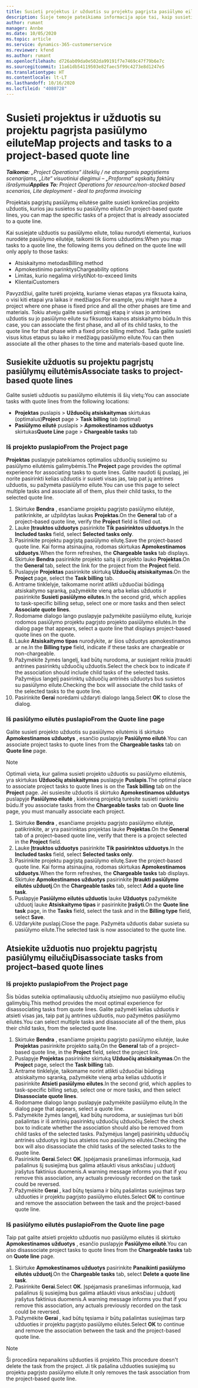 ```yaml
---
title: Susieti projektus ir užduotis su projektu pagrįsta pasiūlymo eilute
description: Šioje temoje pateikiama informacija apie tai, kaip susieti projektus ir užduotis su projekto užduočių eilute.
author: rumant
manager: Annbe
ms.date: 10/05/2020
ms.topic: article
ms.service: dynamics-365-customerservice
ms.reviewer: kfend
ms.author: rumant
ms.openlocfilehash: d726ab09da0e502da99191f7e7469c47f79b6e7c
ms.sourcegitcommit: 11a61db54119503e82faec5f99c4273e8d1247e5
ms.translationtype: HT
ms.contentlocale: lt-LT
ms.lasthandoff: 10/16/2020
ms.locfileid: "4080728"
---
```

# <a name="map-projects-and-tasks-to-a-project-based-quote-line"></a><span data-ttu-id="714aa-103">Susieti projektus ir užduotis su projektu pagrįsta pasiūlymo eilute</span><span class="sxs-lookup"><span data-stu-id="714aa-103">Map projects and tasks to a project-based quote line</span></span>

<span data-ttu-id="714aa-104">_**Taikoma:** „Project Operations“ išteklių / ne atsargomis pagrįstiems scenarijams, „Lite“ visuotiniui diegimui – „Proforma“ sąskaitų faktūrų išrašymui_</span><span class="sxs-lookup"><span data-stu-id="714aa-104">_**Applies To:** Project Operations for resource/non-stocked based scenarios, Lite deployment - deal to proforma invoicing_</span></span>

<span data-ttu-id="714aa-105">Projektais pagrįstų pasiūlymų eilutėse galite susieti konkrečias projekto užduotis, kurios jau susietos su pasiūlymo eilute.</span><span class="sxs-lookup"><span data-stu-id="714aa-105">On project-based quote lines, you can map the specific tasks of a project that is already associated to a quote line.</span></span>

<span data-ttu-id="714aa-106">Kai susiejate užduotis su pasiūlymo eilute, toliau nurodyti elementai, kuriuos nurodėte pasiūlymo eilutėje, taikomi tik šioms užduotims:</span><span class="sxs-lookup"><span data-stu-id="714aa-106">When you map tasks to a quote line, the following items you defined on the quote line will only apply to those tasks:</span></span>

- <span data-ttu-id="714aa-107">Atsiskaitymo metodas</span><span class="sxs-lookup"><span data-stu-id="714aa-107">Billing method</span></span>
- <span data-ttu-id="714aa-108">Apmokestinimo parinktys</span><span class="sxs-lookup"><span data-stu-id="714aa-108">Chargeability options</span></span>
- <span data-ttu-id="714aa-109">Limitas, kurio negalima viršyti</span><span class="sxs-lookup"><span data-stu-id="714aa-109">Not-to-exceed limits</span></span>
- <span data-ttu-id="714aa-110">Klientai</span><span class="sxs-lookup"><span data-stu-id="714aa-110">Customers</span></span>

<span data-ttu-id="714aa-111">Pavyzdžiui, galite turėti projektą, kuriame vienas etapas yra fiksuota kaina, o visi kiti etapai yra laikas ir medžiagos.</span><span class="sxs-lookup"><span data-stu-id="714aa-111">For example, you might have a project where one phase is fixed price and all the other phases are time and materials.</span></span> <span data-ttu-id="714aa-112">Tokiu atveju galite susieti pirmąjį etapą ir visas jo antrines užduotis su jo pasiūlymo eilute su fiksuotos kainos atsiskaitymo būdu.</span><span class="sxs-lookup"><span data-stu-id="714aa-112">In this case, you can associate the first phase, and all of its child tasks, to the quote line for that phase with a fixed price billing method.</span></span> <span data-ttu-id="714aa-113">Tada galite susieti visus kitus etapus su laiko ir medžiagų pasiūlymo eilute.</span><span class="sxs-lookup"><span data-stu-id="714aa-113">You can then associate all the other phases to the time and materials-based quote line.</span></span>

## <a name="associate-tasks-to-project-based-quote-lines"></a><span data-ttu-id="714aa-114">Susiekite užduotis su projektu pagrįstų pasiūlymų eilutėmis</span><span class="sxs-lookup"><span data-stu-id="714aa-114">Associate tasks to project-based quote lines</span></span>

<span data-ttu-id="714aa-115">Galite susieti užduotis su pasiūlymo eilutėmis iš šių vietų:</span><span class="sxs-lookup"><span data-stu-id="714aa-115">You can associate tasks with quote lines from the following locations:</span></span>

- <span data-ttu-id="714aa-116">**Projektas** puslapis > **Užduočių atsiskaitymas** skirtukas (optimalus)</span><span class="sxs-lookup"><span data-stu-id="714aa-116">**Project** page > **Task billing** tab (optimal)</span></span>
- <span data-ttu-id="714aa-117">**Pasiūlymo eilutė** puslapis > **Apmokestinamos užduotys** skirtukas</span><span class="sxs-lookup"><span data-stu-id="714aa-117">**Quote Line** page > **Chargeable tasks** tab</span></span> 

### <a name="from-the-project-page"></a><span data-ttu-id="714aa-118">Iš projekto puslapio</span><span class="sxs-lookup"><span data-stu-id="714aa-118">From the Project page</span></span>

<span data-ttu-id="714aa-119">**Projektas** puslapyje pateikiamos optimalios užduočių susiejimo su pasiūlymo eilutėmis galimybėmis.</span><span class="sxs-lookup"><span data-stu-id="714aa-119">The **Project** page provides the optimal experience for associating tasks to quote lines.</span></span> <span data-ttu-id="714aa-120">Galite naudoti šį puslapį, jei norite pasirinkti kelias užduotis ir susieti visas jas, taip pat jų antrines užduotis, su pažymėta pasiūlymo eilute.</span><span class="sxs-lookup"><span data-stu-id="714aa-120">You can use this page to select multiple tasks and associate all of them, plus their child tasks, to the selected quote line.</span></span>

1. <span data-ttu-id="714aa-121">Skirtuke **Bendra** , esančiame projektu pagrįsto pasiūlymo eilutėje, patikrinkite, ar užpildytas laukas **Projektas**.</span><span class="sxs-lookup"><span data-stu-id="714aa-121">On the **General** tab of a project–based quote line, verify the **Project** field is filled out.</span></span>
2. <span data-ttu-id="714aa-122">Lauke **Įtrauktos užduotys** pasirinkite **Tik pasirinktos užduotys**.</span><span class="sxs-lookup"><span data-stu-id="714aa-122">In the **Included tasks** field, select **Selected tasks only**.</span></span>
3. <span data-ttu-id="714aa-123">Pasirinkite projektu pagrįstą pasiūlymo eilutę.</span><span class="sxs-lookup"><span data-stu-id="714aa-123">Save the project-based quote line.</span></span> <span data-ttu-id="714aa-124">Kai forma atsinaujina, rodomas skirtukas **Apmokestinamos užduotys**.</span><span class="sxs-lookup"><span data-stu-id="714aa-124">When the form refreshes, the **Chargeable tasks** tab displays.</span></span>
4. <span data-ttu-id="714aa-125">Skirtuke **Bendra** pasirinkite projekto saitą iš projekto lauko **Projektas**.</span><span class="sxs-lookup"><span data-stu-id="714aa-125">On the **General** tab, select the link for the project from the **Project** field.</span></span>
5. <span data-ttu-id="714aa-126">Puslapyje **Projektas** pasirinkite skirtuką **Užduočių atsiskaitymas**.</span><span class="sxs-lookup"><span data-stu-id="714aa-126">On the **Project** page, select the **Task billing** tab.</span></span>
6. <span data-ttu-id="714aa-127">Antrame tinklelyje, taikomame norint atlikti užduočiai būdingą atsiskaitymo sąranką, pažymėkite vieną arba kelias užduotis ir pasirinkite **Susieti pasiūlymo eilutes**.</span><span class="sxs-lookup"><span data-stu-id="714aa-127">In the second grid, which applies to task-specific billing setup, select one or more tasks and then select **Associate quote lines**.</span></span>
7. <span data-ttu-id="714aa-128">Rodomame dialogo lango puslapyje pažymėkite pasiūlymo eilutę, kurioje rodomos pasiūlymo projektu pagrįsto projekto pasiūlymo eilutės.</span><span class="sxs-lookup"><span data-stu-id="714aa-128">In the dialog page that appears, select a quote line that displays project-based quote lines on the quote.</span></span>
8. <span data-ttu-id="714aa-129">Lauke **Atsiskaitymo tipas** nurodykite, ar šios užduotys apmokestinamos ar ne.</span><span class="sxs-lookup"><span data-stu-id="714aa-129">In the **Billing type** field, indicate if these tasks are chargeable or non-chargeable.</span></span>
9. <span data-ttu-id="714aa-130">Pažymėkite žymės langelį, kad būtų nurodoma, ar susiejant reikia įtraukti antrines pasirinktų užduočių užduotis.</span><span class="sxs-lookup"><span data-stu-id="714aa-130">Select the check box to indicate if the association should include child tasks of the selected tasks.</span></span> <span data-ttu-id="714aa-131">Pažymėjus langelį pasirinktų užduočių antrinės užduotys bus susietos su pasiūlymo eilute.</span><span class="sxs-lookup"><span data-stu-id="714aa-131">Checking the box will associate the child tasks of the selected tasks to the quote line.</span></span>
10. <span data-ttu-id="714aa-132">Pasirinkite **Gerai** norėdami uždaryti dialogo langą.</span><span class="sxs-lookup"><span data-stu-id="714aa-132">Select **OK** to close the dialog.</span></span>

### <a name="from-the-quote-line-page"></a><span data-ttu-id="714aa-133">Iš pasiūlymo eilutės puslapio</span><span class="sxs-lookup"><span data-stu-id="714aa-133">From the Quote line page</span></span>

<span data-ttu-id="714aa-134">Galite susieti projekto užduotis su pasiūlymo eilutėmis iš skirtuko **Apmokestinamos užduotys** , esančio puslapyje **Pasiūlymo eilutė**.</span><span class="sxs-lookup"><span data-stu-id="714aa-134">You can associate project tasks to quote lines from the **Chargeable tasks** tab on **Quote line** page.</span></span>

>[!NOTE]
><span data-ttu-id="714aa-135">Optimali vieta, kur galima susieti projekto užduotis su pasiūlymo eilutėmis, yra skirtukas **Užduočių atsiskaitymas** puslapyje **Puslapis**.</span><span class="sxs-lookup"><span data-stu-id="714aa-135">The optimal place to associate project tasks to quote lines is on the **Task billing** tab on the **Project** page.</span></span> <span data-ttu-id="714aa-136">Jei susiesite užduotis iš skirtuko **Apmokestinamos užduotys** puslapyje **Pasiūlymo eilutė** , kiekvieną projektą turėsite susieti rankiniu būdu.</span><span class="sxs-lookup"><span data-stu-id="714aa-136">If you associate tasks from the **Chargeable tasks** tab on **Quote line** page, you must manually associate each project.</span></span>

1. <span data-ttu-id="714aa-137">Skirtuke **Bendra** , esančiame projektu pagrįsto pasiūlymo eilutėje, patikrinkite, ar yra pasirinktas projektas lauke **Projektas**.</span><span class="sxs-lookup"><span data-stu-id="714aa-137">On the **General** tab of a project–based quote line, verify that there is a project selected in the **Project** field.</span></span>
2. <span data-ttu-id="714aa-138">Lauke **Įtrauktos užduotys** pasirinkite **Tik pasirinktos užduotys**.</span><span class="sxs-lookup"><span data-stu-id="714aa-138">In the **Included tasks** field, select **Selected tasks only**.</span></span>
3. <span data-ttu-id="714aa-139">Pasirinkite projektu pagrįstą pasiūlymo eilutę.</span><span class="sxs-lookup"><span data-stu-id="714aa-139">Save the project-based quote line.</span></span> <span data-ttu-id="714aa-140">Kai forma atsinaujina, rodomas skirtukas **Apmokestinamos užduotys**.</span><span class="sxs-lookup"><span data-stu-id="714aa-140">When the form refreshes, the **Chargeable tasks** tab displays.</span></span>
4. <span data-ttu-id="714aa-141">Skirtuke **Apmokestinamos užduotys** pasirinkite **Įtraukti pasiūlymo eilutės užduotį**.</span><span class="sxs-lookup"><span data-stu-id="714aa-141">On the **Chargeable tasks** tab, select **Add a quote line task**.</span></span>
5. <span data-ttu-id="714aa-142">Puslapyje **Pasiūlymo eilutės užduotis** lauke **Užduotys** pažymėkite užduotį lauke **Atsiskaitymo tipas** ir pasirinkite **Įrašyti**.</span><span class="sxs-lookup"><span data-stu-id="714aa-142">On the **Quote line task** page, in the **Tasks** field, select the task and in the **Billing type** field, select **Save**.</span></span> 
6. <span data-ttu-id="714aa-143">Uždarykite puslapį.</span><span class="sxs-lookup"><span data-stu-id="714aa-143">Close the page.</span></span> <span data-ttu-id="714aa-144">Pažymėta užduotis dabar susieta su pasiūlymo eilute.</span><span class="sxs-lookup"><span data-stu-id="714aa-144">The selected task is now associated to the quote line.</span></span>

## <a name="disassociate-tasks-from-projectbased-quote-lines"></a><span data-ttu-id="714aa-145">Atsiekite užduotis nuo projektu pagrįstų pasiūlymų eilučių</span><span class="sxs-lookup"><span data-stu-id="714aa-145">Disassociate tasks from project–based quote lines</span></span>

### <a name="from-the-project-page"></a><span data-ttu-id="714aa-146">Iš projekto puslapio</span><span class="sxs-lookup"><span data-stu-id="714aa-146">From the Project page</span></span>

<span data-ttu-id="714aa-147">Šis būdas suteikia optimaliausių užduočių atsiejimo nuo pasiūlymo eilučių galimybių.</span><span class="sxs-lookup"><span data-stu-id="714aa-147">This method provides the most optimal experience for disassociating tasks from quote lines.</span></span> <span data-ttu-id="714aa-148">Galite pažymėti kelias užduotis ir atsieti visas jas, taip pat jų antrines užduotis, nuo pažymėtos pasiūlymo eilutės.</span><span class="sxs-lookup"><span data-stu-id="714aa-148">You can select multiple tasks and disassociate all of the them, plus their child tasks, from the selected quote line.</span></span>

1. <span data-ttu-id="714aa-149">Skirtuke **Bendra** , esančiame projektu pagrįsto pasiūlymo eilutėje, lauke **Projektas** pasirinkite projekto saitą.</span><span class="sxs-lookup"><span data-stu-id="714aa-149">On the **General** tab of a project–based quote line, in the **Project** field, select the project link.</span></span>
2. <span data-ttu-id="714aa-150">Puslapyje **Projektas** pasirinkite skirtuką **Užduočių atsiskaitymas**.</span><span class="sxs-lookup"><span data-stu-id="714aa-150">On the **Project** page, select the **Task billing** tab.</span></span>
3. <span data-ttu-id="714aa-151">Antrame tinklelyje, taikomame norint atlikti užduočiai būdingą atsiskaitymo sąranką, pažymėkite vieną arba kelias užduotis ir pasirinkite **Atsieti pasiūlymo eilutes**.</span><span class="sxs-lookup"><span data-stu-id="714aa-151">In the second grid, which applies to task-specific billing setup, select one or more tasks, and then select **Disassociate quote lines**.</span></span>
4. <span data-ttu-id="714aa-152">Rodomame dialogo lango puslapyje pažymėkite pasiūlymo eilutę.</span><span class="sxs-lookup"><span data-stu-id="714aa-152">In the dialog page that appears, select a quote line.</span></span>
5. <span data-ttu-id="714aa-153">Pažymėkite žymės langelį, kad būtų nurodoma, ar susiejimas turi būti pašalintas ir iš antrinių pasirinktų užduočių užduočių.</span><span class="sxs-lookup"><span data-stu-id="714aa-153">Select the check box to indicate whether the association should also be removed from child tasks of the selected tasks.</span></span> <span data-ttu-id="714aa-154">Pažymėjus langelį pasirinktų užduočių antrinės užduotys irgi bus atsietos nuo pasiūlymo eilutės.</span><span class="sxs-lookup"><span data-stu-id="714aa-154">Checking the box will also disassociate the child tasks of the selected tasks to the quote line.</span></span>
6. <span data-ttu-id="714aa-155">Pasirinkite **Gerai**.</span><span class="sxs-lookup"><span data-stu-id="714aa-155">Select **OK**.</span></span> <span data-ttu-id="714aa-156">Įspėjamasis pranešimas informuoja, kad pašalinus šį susiejimą bus galima atšaukti visus anksčiau į užduotį įrašytus faktinius duomenis.</span><span class="sxs-lookup"><span data-stu-id="714aa-156">A warning message informs you that if you remove this association, any actuals previously recorded on the task could be reversed.</span></span> 
7. <span data-ttu-id="714aa-157">Pažymėkite **Gerai** , kad būtų tęsiama ir būtų pašalintas susiejimas tarp užduoties ir projektu pagrįsto pasiūlymo eilutės.</span><span class="sxs-lookup"><span data-stu-id="714aa-157">Select **OK** to continue and remove the association between the task and the project-based quote line.</span></span>

### <a name="from-the-quote-line-page"></a><span data-ttu-id="714aa-158">Iš pasiūlymo eilutės puslapio</span><span class="sxs-lookup"><span data-stu-id="714aa-158">From the Quote line page</span></span>

<span data-ttu-id="714aa-159">Taip pat galite atsieti projekto užduotis nuo pasiūlymo eilutės iš skirtuko **Apmokestinamos užduotys** , esančio puslapyje **Pasiūlymo eilutė**.</span><span class="sxs-lookup"><span data-stu-id="714aa-159">You can also disassociate project tasks to quote lines from the **Chargeable tasks** tab on **Quote line** page.</span></span>

1. <span data-ttu-id="714aa-160">Skirtuke **Apmokestinamos užduotys** pasirinkite **Panaikinti pasiūlymo eilutės užduotį**.</span><span class="sxs-lookup"><span data-stu-id="714aa-160">On the **Chargeable tasks** tab, select **Delete a quote line task**.</span></span>
2. <span data-ttu-id="714aa-161">Pasirinkite **Gerai**.</span><span class="sxs-lookup"><span data-stu-id="714aa-161">Select **OK**.</span></span> <span data-ttu-id="714aa-162">Įspėjamasis pranešimas informuoja, kad pašalinus šį susiejimą bus galima atšaukti visus anksčiau į užduotį įrašytus faktinius duomenis.</span><span class="sxs-lookup"><span data-stu-id="714aa-162">A warning message informs you that if you remove this association, any actuals previously recorded on the task could be reversed.</span></span> 
3. <span data-ttu-id="714aa-163">Pažymėkite **Gerai** , kad būtų tęsiama ir būtų pašalintas susiejimas tarp užduoties ir projektu pagrįsto pasiūlymo eilutės.</span><span class="sxs-lookup"><span data-stu-id="714aa-163">Select **OK** to continue and remove the association between the task and the project-based quote line.</span></span>

>[!NOTE]
> <span data-ttu-id="714aa-164">Ši procedūra nepanaikins užduoties iš projekto.</span><span class="sxs-lookup"><span data-stu-id="714aa-164">This procedure doesn't delete the task from the project.</span></span> <span data-ttu-id="714aa-165">Ji tik pašalina užduoties susiejimą su projektu pagrįsto pasiūlymo eilute.</span><span class="sxs-lookup"><span data-stu-id="714aa-165">It only removes the task association from the project-based quote line.</span></span>
